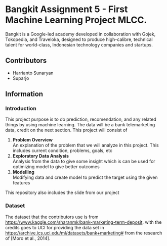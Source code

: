 # Bangkit Assignment 5 - First Machine Learning Project MLCC.
Bangkit is a Google-led academy developed in collaboration with Gojek, Tokopedia, and Traveloka, designed to produce high-calibre, technical talent for world-class, Indonesian technology companies and startups. 

## Contributors
- Harrianto Sunaryan
- Suparjo

## Information
### Introduction
This project purpose is to do prediction, recomendation, and any related things by using machine learning. The data will be a bank telemarketing data, credit on the next section. This project will consist of
1. **Problem Overview** <br>
An explanation of the problem that we will analyze in this project. This includes current condition, problems, goals, etc
2. **Exploratory Data Analysis** <br>
Analysis from the data to give some insight which is can be used for optimizing model to give better outcomes
3. **Modelling** <br>
Modifying data and create model to predict the target using the given features

This repository also includes the slide from our project

### Dataset
The dataset that the contributors use is from https://www.kaggle.com/sharanmk/bank-marketing-term-deposit. with the credits goes to UCI for providing the data set in https://archive.ics.uci.edu/ml/datasets/bank+marketing# from the research of [Moro et al., 2014].
